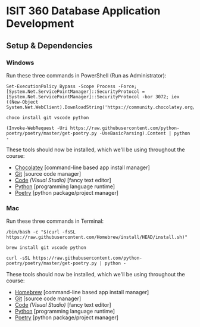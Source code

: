 # ISIT 360 Database Application Development

## Setup & Dependencies

### Windows

Run these three commands in PowerShell (Run as Administrator):

    Set-ExecutionPolicy Bypass -Scope Process -Force; [System.Net.ServicePointManager]::SecurityProtocol = [System.Net.ServicePointManager]::SecurityProtocol -bor 3072; iex ((New-Object System.Net.WebClient).DownloadString('https://community.chocolatey.org/install.ps1'))

    choco install git vscode python

    (Invoke-WebRequest -Uri https://raw.githubusercontent.com/python-poetry/poetry/master/get-poetry.py -UseBasicParsing).Content | python -

These tools should now be installed, which we'll be using throughout the course:

- [Chocolatey](https://chocolatey.org/) [command-line based app install manager]
- [Git](https://git-scm.com/) [source code manager]
- [Code](https://code.visualstudio.com/) *(Visual Studio)* [fancy text editor]
- [Python](https://www.python.org/) [programming language runtime]
- [Poetry](https://python-poetry.org/) [python package/project manager]

### Mac

Run these three commands in Terminal:

    /bin/bash -c "$(curl -fsSL https://raw.githubusercontent.com/Homebrew/install/HEAD/install.sh)"

    brew install git vscode python

    curl -sSL https://raw.githubusercontent.com/python-poetry/poetry/master/get-poetry.py | python -

These tools should now be installed, which we'll be using throughout the course:

- [Homebrew](https://brew.sh/) [command-line based app install manager]
- [Git](https://git-scm.com/) [source code manager]
- [Code](https://code.visualstudio.com/) *(Visual Studio)* [fancy text editor]
- [Python](https://www.python.org/) [programming language runtime]
- [Poetry](https://python-poetry.org/) [python package/project manager]
